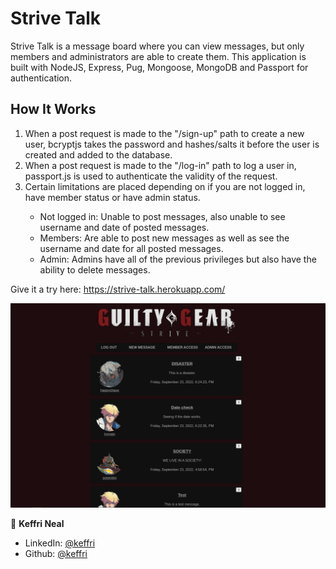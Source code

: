 <h1>Strive Talk</h1>

Strive Talk is a message board where you can view messages, but only members and administrators are able to create them. This application is built with NodeJS, Express, Pug, Mongoose, MongoDB and Passport for authentication.

## How It Works

<ol>
    <li>When a post request is made to the "/sign-up" path to create a new user, bcryptjs takes the password and hashes/salts it before the user is created and added to the database. </li>
    <li>When a post request is made to the "/log-in" path to log a user in, passport.js is used to authenticate the validity of the request.</li>
    <li>Certain limitations are placed depending on if you are not logged in, have member status or have admin status.</li>
    <ul>
        <li>Not logged in: Unable to post messages, also unable to see username and date of posted messages.</li>
        <li>Members: Are able to post new messages as well as see the username and date for all posted messages.</li>
        <li>Admin: Admins have all of the previous privileges but also have the ability to delete messages.</li> 
    </ul>        
</ol>

Give it a try here: https://strive-talk.herokuapp.com/

<p align="center">
    <img src="/public/images/striveTalkPreview.png" width="1000" title="Strive Talk Preview">
</p>

👤 **Keffri Neal**

- LinkedIn: [@keffri](https://www.linkedin.com/in/keffri/)
- Github: [@keffri](https://github.com/keffri)
